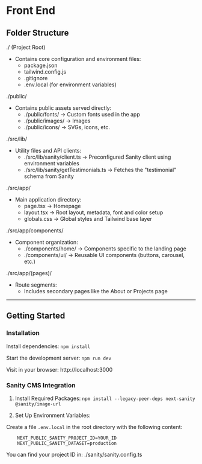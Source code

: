 # Front End
## Folder Structure

./ (Project Root)
- Contains core configuration and environment files:
  - package.json
  - tailwind.config.js
  - .gitignore
  - .env.local (for environment variables)

./public/
- Contains public assets served directly:
  - ./public/fonts/         -> Custom fonts used in the app
  - ./public/images/        -> Images
  - ./public/icons/         -> SVGs, icons, etc.

./src/lib/
- Utility files and API clients:
  - ./src/lib/sanity/client.ts             -> Preconfigured Sanity client using environment variables
  - ./src/lib/sanity/getTestimonials.ts    -> Fetches the "testimonial" schema from Sanity

./src/app/
- Main application directory:
  - page.tsx           -> Homepage
  - layout.tsx         -> Root layout, metadata, font and color setup
  - globals.css        -> Global styles and Tailwind base layer

./src/app/components/
- Component organization:
  - ./components/home/     -> Components specific to the landing page
  - ./components/ui/       -> Reusable UI components (buttons, carousel, etc.)

./src/app/(pages)/
- Route segments:
  - Includes secondary pages like the About or Projects page

---

## Getting Started
### Installation
Install dependencies:
```npm install```

Start the development server:
```npm run dev```

Visit in your browser: http://localhost:3000

### Sanity CMS Integration

1. Install Required Packages:
```npm install --legacy-peer-deps next-sanity @sanity/image-url```

2. Set Up Environment Variables:

Create a file `.env.local` in the root directory with the following content:
```
    NEXT_PUBLIC_SANITY_PROJECT_ID=YOUR_ID
    NEXT_PUBLIC_SANITY_DATASET=production
```
You can find your project ID in: ./sanity/sanity.config.ts
